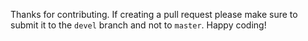 Thanks for contributing. If creating a pull request please make sure to submit it to the `devel` branch and not to `master`.
Happy coding!
